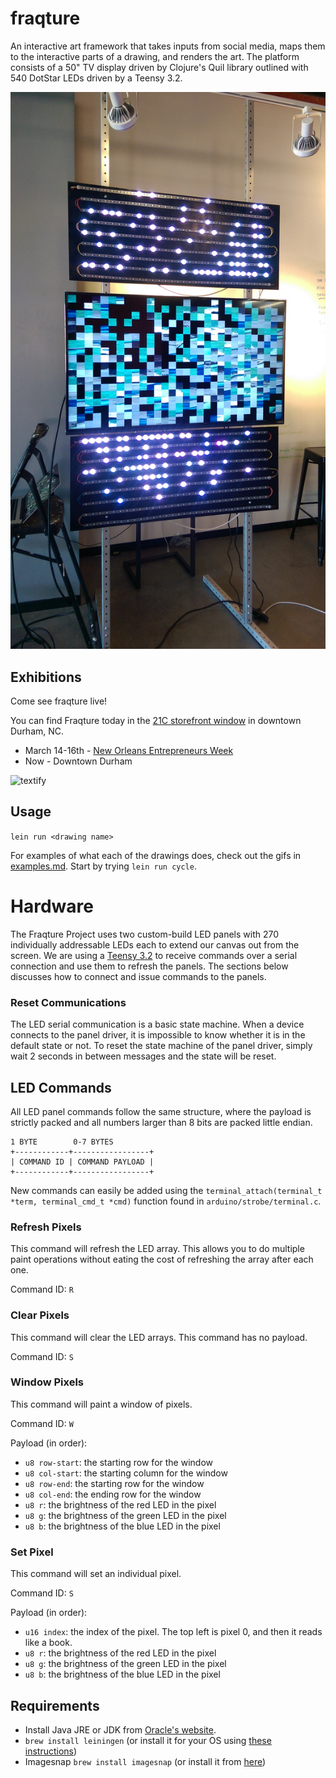 # fraqture

An interactive art framework that takes inputs from social media, maps them to the
interactive parts of a drawing, and renders the art. The platform consists of a 50"
TV display driven by Clojure's Quil library outlined with 540 DotStar LEDs driven by
a Teensy 3.2.

![installation-pic](resources/shifting-grid.jpg)

## Exhibitions

Come see fraqture live!

You can find Fraqture today in the [21C storefront window](https://goo.gl/maps/rb3uesMPJB92) in downtown Durham, NC.

- March 14-16th - [New Orleans Entrepreneurs Week](https://noew.org/)
- Now - Downtown Durham

![textify](http://i.imgur.com/99fEYH9.gif)

## Usage

`lein run <drawing name>`

For examples of what each of the drawings does, check out the gifs in [examples.md](examples.md).
Start by trying `lein run cycle`.

# Hardware

The Fraqture Project uses two custom-build LED panels with 270 individually addressable LEDs each
to extend our canvas out from the screen. We are using a
[Teensy 3.2](https://www.pjrc.com/store/teensy32.html) to receive commands over a serial connection
and use them to refresh the panels. The sections below discusses how to connect and issue commands
to the panels.

### Reset Communications

The LED serial communication is a basic state machine. When a device connects to the panel driver,
it is impossible to know whether it is in the default state or not. To reset the state machine of
the panel driver, simply wait 2 seconds in between messages and the state will be reset.

## LED Commands

All LED panel commands follow the same structure, where the payload is strictly packed and all
numbers larger than 8 bits are packed little endian.

```
1 BYTE        0-7 BYTES
+------------+-----------------+
| COMMAND ID | COMMAND PAYLOAD |
+------------+-----------------+
```

New commands can easily be added using the `terminal_attach(terminal_t *term, terminal_cmd_t *cmd)`
function found in `arduino/strobe/terminal.c`.

### Refresh Pixels

This command will refresh the LED array. This allows you to do multiple paint operations without
eating the cost of refreshing the array after each one.

Command ID: `R`

### Clear Pixels

This command will clear the LED arrays. This command has no payload.

Command ID: `S`

### Window Pixels

This command will paint a window of pixels.

Command ID: `W`

Payload (in order):
- `u8 row-start`: the starting row for the window
- `u8 col-start`: the starting column for the window
- `u8 row-end`: the starting row for the window
- `u8 col-end`: the ending row for the window
- `u8 r`: the brightness of the red LED in the pixel
- `u8 g`: the brightness of the green LED in the pixel
- `u8 b`: the brightness of the blue LED in the pixel

### Set Pixel

This command will set an individual pixel.

Command ID: `S`

Payload (in order):
- `u16 index`: the index of the pixel. The top left is pixel 0, and then it reads like a book.
- `u8 r`: the brightness of the red LED in the pixel
- `u8 g`: the brightness of the green LED in the pixel
- `u8 b`: the brightness of the blue LED in the pixel

## Requirements

- Install Java JRE or JDK from [Oracle's website](http://www.oracle.com/technetwork/java/javase/downloads/index.html).
- `brew install leiningen` (or install it for your OS using [these instructions](http://leiningen.org/))
- Imagesnap `brew install imagesnap` (or install it from [here](http://iharder.sourceforge.net/current/macosx/imagesnap/))
